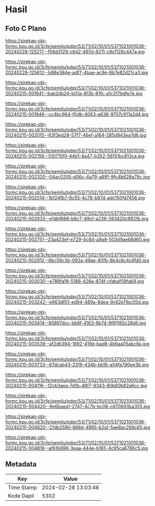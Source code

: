 # Hasil

## Foto C Plano

https://sirekap-obj-formc.kpu.go.id/3cfe/pemilu/pdpr/53/71/02/10/01/5371021001036-20240228-125217--f58d3129-c6d2-497d-8211-c8cf128c447a.jpg

https://sirekap-obj-formc.kpu.go.id/3cfe/pemilu/pdpr/53/71/02/10/01/5371021001036-20240228-125812--b88e384e-adf7-4bae-ac9e-6b7e82d21ca3.jpg

https://sirekap-obj-formc.kpu.go.id/3cfe/pemilu/pdpr/53/71/02/10/01/5371021001036-20240215-001641--bab2db24-b01a-4f3b-81fc-a1c317bdfe7e.jpg

https://sirekap-obj-formc.kpu.go.id/3cfe/pemilu/pdpr/53/71/02/10/01/5371021001036-20240215-001846--cc4bc964-f0db-4063-a638-9707c911a2d4.jpg

https://sirekap-obj-formc.kpu.go.id/3cfe/pemilu/pdpr/53/71/02/10/01/5371021001036-20240215-002015--63f3ed28-57f7-46ef-a164-285d943ea7d6.jpg

https://sirekap-obj-formc.kpu.go.id/3cfe/pemilu/pdpr/53/71/02/10/01/5371021001036-20240215-002156--510715f0-44b1-4a47-b352-56151bc813ca.jpg

https://sirekap-obj-formc.kpu.go.id/3cfe/pemilu/pdpr/53/71/02/10/01/5371021001036-20240215-002320--04ac0205-d06c-4a79-a891-9fc4b628a79c.jpg

https://sirekap-obj-formc.kpu.go.id/3cfe/pemilu/pdpr/53/71/02/10/01/5371021001036-20240215-002514--1bf24fb7-8c55-4c78-b87d-adc150fd7456.jpg

https://sirekap-obj-formc.kpu.go.id/3cfe/pemilu/pdpr/53/71/02/10/01/5371021001036-20240215-002633--e1dbf666-b8c7-49cf-a236-393420c662fb.jpg

https://sirekap-obj-formc.kpu.go.id/3cfe/pemilu/pdpr/53/71/02/10/01/5371021001036-20240215-002751--23a423ef-e729-4c84-a9a8-503d9ae68d60.jpg

https://sirekap-obj-formc.kpu.go.id/3cfe/pemilu/pdpr/53/71/02/10/01/5371021001036-20240215-002912--6bc59c3b-092a-49ae-80fb-8b4c6c4c6fd0.jpg

https://sirekap-obj-formc.kpu.go.id/3cfe/pemilu/pdpr/53/71/02/10/01/5371021001036-20240215-003030--e786fa18-5188-426a-874f-cfabaf09fab9.jpg

https://sirekap-obj-formc.kpu.go.id/3cfe/pemilu/pdpr/53/71/02/10/01/5371021001036-20240215-003242--e963df01-ed94-489a-8dea-9c62e11bc05d.jpg

https://sirekap-obj-formc.kpu.go.id/3cfe/pemilu/pdpr/53/71/02/10/01/5371021001036-20240215-003414--85897dcc-bb6f-4163-8b74-9f91165c28d5.jpg

https://sirekap-obj-formc.kpu.go.id/3cfe/pemilu/pdpr/53/71/02/10/01/5371021001036-20240215-003539--af2db394-1692-419d-bad8-4b6aa05abc9a.jpg

https://sirekap-obj-formc.kpu.go.id/3cfe/pemilu/pdpr/53/71/02/10/01/5371021001036-20240215-003733--87dcab43-2319-434b-bb18-a54fa790ee3b.jpg

https://sirekap-obj-formc.kpu.go.id/3cfe/pemilu/pdpr/53/71/02/10/01/5371021001036-20240215-004116--12cb3aea-7d1b-48f7-9343-80b60b82a6cc.jpg

https://sirekap-obj-formc.kpu.go.id/3cfe/pemilu/pdpr/53/71/02/10/01/5371021001036-20240215-004420--8e6baea1-2747-4c7b-bc08-c670693ba355.jpg

https://sirekap-obj-formc.kpu.go.id/3cfe/pemilu/pdpr/53/71/02/10/01/5371021001036-20240215-004620--21db2590-888d-4995-b2a1-5ae8ac268c65.jpg

https://sirekap-obj-formc.kpu.go.id/3cfe/pemilu/pdpr/53/71/02/10/01/5371021001036-20240215-004816--af61b698-3eaa-444e-b165-4c95ca6786c5.jpg


## Metadata

| Key        | Value               |
| ---------- | ------------------- |
| Time Stamp | 2024-02-28 13:03:46 |
| Kode Dapil | 5302                |



